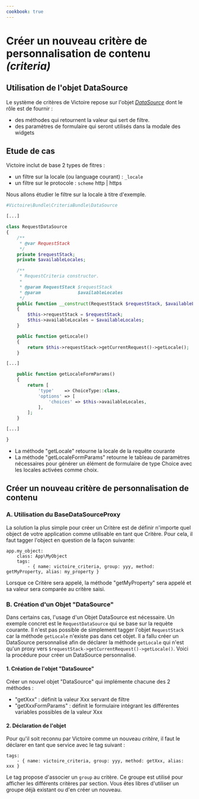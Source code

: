 ```yaml
---
cookbook: true
---
```


# Créer un nouveau critère de personnalisation de contenu _(criteria)_

## Utilisation de l'objet DataSource

Le système de critères de Victoire repose sur l'objet [*DataSource*](https://github.com/Victoire/victoire/blob/master/Bundle/CriteriaBundle/DataSource/RequestDataSource.php) dont le rôle est de fournir :

- des méthodes qui retournent la valeur qui sert de filtre.
- des paramètres de formulaire qui seront utilisés dans la modale des widgets

## Etude de cas

Victoire inclut de base 2 types de fitres :

- un filtre sur la locale (ou language courant) : `_locale`
- un filtre sur le protocole : `scheme` http | https

Nous allons étudier le filtre sur la locale à titre d'exemple.

```php
#Victoire\Bundle\CriteriaBundle\DataSource

[...]

class RequestDataSource
{
    /**
     * @var RequestStack
     */
    private $requestStack;
    private $availableLocales;

    /**
     * RequestCriteria constructor.
     *
     * @param RequestStack $requestStack
     * @param              $availableLocales
     */
    public function __construct(RequestStack $requestStack, $availableLocales)
    {
        $this->requestStack = $requestStack;
        $this->availableLocales = $availableLocales;
    }

    public function getLocale()
    {
        return $this->requestStack->getCurrentRequest()->getLocale();
    }

[...]

    public function getLocaleFormParams()
    {
        return [
            'type'    => ChoiceType::class,
            'options' => [
                'choices' => $this->availableLocales,
            ],
        ];
    }

[...]

}
```

- La méthode "getLocale" retourne la locale de la requête courante
- La méthode "getLocaleFormParams" retourne le tableau de paramètres nécessaires pour générer un élément de formulaire de type Choice avec les locales activées comme choix.



## Créer un nouveau critère de personnalisation de contenu

### A. Utilisation du BaseDataSourceProxy

La solution la plus simple pour créer un Critère est de définir n'importe quel object de votre application comme utilisable en tant que Critère.
Pour cela, il faut tagger l'object en question de la façon suivante:
```
app.my_object:
    class: App\MyObject
    tags:
        - { name: victoire_criteria, group: yyy, method: getMyProperty, alias: my_property }
```

Lorsque ce Critère sera appelé, la méthode "getMyProperty" sera appelé et sa valeur sera comparée au critère saisi.


### B. Création d'un Objet "DataSource"

Dans certains cas, l'usage d'un Objet DataSource est nécessaire. Un exemple concret est le `RequestDataSource` qui se base sur la requète courante. Il n'est pas possible de simplement tagger l'objet `RequestStack` car la méthode `getLocale` n'existe pas dans cet objet. Il a fallu créer un DataSource personnalisé afin de déclarer la méthode `getLocale` qui n'est qu'un proxy vers `$requestStack->getCurrentRequest()->getLocale()`.
Voici la procédure pour créer un DataSource personnalisé.

#### 1. Création de l'objet "DataSource"

Créer un nouvel objet "DataSource" qui implémente chacune des 2 méthodes :

- "getXxx" : définit la valeur Xxx servant de filtre
- "getXxxFormParams" : définit le formulaire intégrant les différentes variables possibles de la valeur Xxx

#### 2. Déclaration de l'objet

Pour qu'il soit reconnu par Victoire comme un nouveau *critère*, il faut le déclarer en tant que service avec le tag suivant :

    tags:
        - { name: victoire_criteria, group: yyy, method: getXxx, alias: xxx }


Le tag propose d'associer un `group` au critère.
Ce groupe est utilisé pour afficher les différents critères par section. Vous êtes libres d'utiliser un groupe déjà existant ou d'en créer un nouveau.

